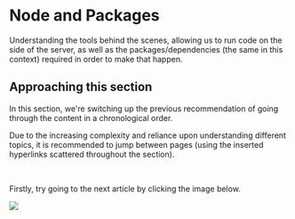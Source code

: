 # Node and Packages

Understanding the tools behind the scenes, allowing us to run code on the side of the server, as well as the packages/dependencies (the same in this context) required in order to make that happen.

## Approaching this section

In this section, we're switching up the previous recommendation of going through the content in a chronological order.

Due to the increasing complexity and reliance upon understanding different topics, it is recommended to jump between pages (using the inserted hyperlinks scattered throughout the section).

<br>

Firstly, try going to the next article by clicking the image below.

<a href="/node-and-packages/node.js-and-express"><img id="node" src="/assets/images/node.png" loading="eager" /></a>